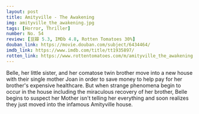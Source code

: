 ```yaml
---
layout: post 
title: Amityville - The Awakening
img: amityville_the_awakening.jpg
tags: [Horror, Thriller]
number: No. 54
review: [豆瓣 5.3, IMDb 4.8, Rotten Tomatoes 30%]
douban_link: https://movie.douban.com/subject/6434464/
imdb_link: https://www.imdb.com/title/tt1935897/
rotten_link: https://www.rottentomatoes.com/m/amityville_the_awakening
---
```


Belle, her little sister, and her comatose twin brother move into a new house with their single mother Joan in order to save money to help pay for her brother's expensive healthcare. But when strange phenomena begin to occur in the house including the miraculous recovery of her brother, Belle begins to suspect her Mother isn't telling her everything and soon realizes they just moved into the infamous Amityville house.